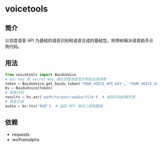 # voicetools
## 简介
以百度语音 API 为基础的语音识别和语音合成的基础包，附带树莓派语音助手示例代码。

## 用法
```python
from voicetools import BaiduVoice
# api key 及 secret key 请在百度语音官方网站注册获取
token = BaiduVoice.get_baidu_token('YOUR_VOICE_API_KEY', 'YOUR_VOICE_SECRET')
bv = BaiduVoice(token)
# 语音识别
results = bv.asr('path/to/your/audio/file')  # 返回识别结果列表
# 语音合成
audio = bv.tts('你好')  # 返回 MP3 格式二进制数据
```

## 依赖
- requests
- wolframalpha
